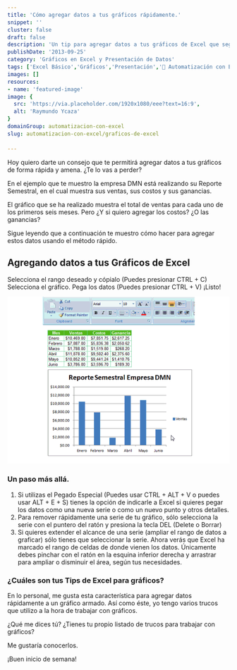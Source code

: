```yaml
---
title: 'Cómo agregar datos a tus gráficos rápidamente.'
snippet: ''
cluster: false
draft: false 
description: 'Un tip para agregar datos a tus gráficos de Excel que seguro te servira.'
publishDate: '2013-09-25'
category: 'Gráficos en Excel y Presentación de Datos'
tags: ['Excel Básico','Gráficos','Presentación','🤖 Automatización con Excel']
images: []
resources: 
- name: 'featured-image'
image: {
  src: 'https://via.placeholder.com/1920x1080/eee?text=16:9',
  alt: 'Raymundo Ycaza'
}
domainGroup: automatizacion-con-excel
slug: automatizacion-con-excel/graficos-de-excel

---
```


Hoy quiero darte un consejo que te permitirá agregar datos a tus gráficos de forma rápida y amena. ¿Te lo vas a perder?

En el ejemplo que te muestro la empresa DMN está realizando su Reporte Semestral, en el cual muestra sus ventas, sus costos y sus ganancias.

El gráfico que se ha realizado muestra el total de ventas para cada uno de los primeros seis meses. Pero ¿Y si quiero agregar los costos? ¿O las ganancias?

Sigue leyendo que a continuación te muestro cómo hacer para agregar estos datos usando el método rápido.

## Agregando datos a tus Gráficos de Excel

Selecciona el rango deseado y cópialo (Puedes presionar CTRL + C) Selecciona el gráfico. Pega los datos (Puedes presionar CTRL + V) ¡Listo!

![Agregando datos a tu gráfico de Excel](images/agregar-datos1.gif "Agregando datos a tu gráfico de Excel")

### Un paso más allá.

1. Si utilizas el Pegado Especial (Puedes usar CTRL + ALT + V o puedes usar ALT + E + S) tienes la opción de indicarle a Excel si quieres pegar los datos como una nueva serie o como un nuevo punto y otros detalles.
2. Para remover rápidamente una serie de tu gráfico, sólo selecciona la serie con el puntero del ratón y presiona la tecla DEL (Delete o Borrar)
3. Si quieres extender el alcance de una serie (ampliar el rango de datos a graficar) sólo tienes que seleccionar la serie. Ahora verás que Excel ha marcado el rango de celdas de donde vienen los datos. Únicamente debes pinchar con el ratón en la esquina inferior derecha y arrastrar para ampliar o disminuir el área, según tus necesidades.

### ¿Cuáles son tus Tips de Excel para gráficos?

En lo personal, me gusta esta característica para agregar datos rápidamente a un gráfico armado. Así como éste, yo tengo varios trucos que utilizo a la hora de trabajar con gráficos.

¿Qué me dices tú? ¿Tienes tu propio listado de trucos para trabajar con gráficos?

Me gustaría conocerlos.

¡Buen inicio de semana!
